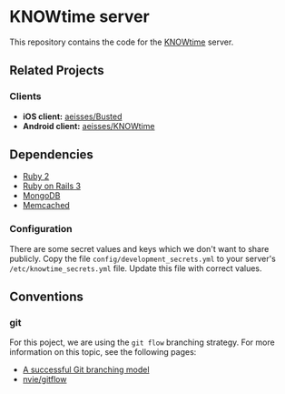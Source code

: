 # KNOWtime server

This repository contains the code for the [KNOWtime](http://knowtime.ca) server.

## Related Projects

### Clients

- **iOS client:** [aeisses/Busted](https://github.com/aeisses/Busted)
- **Android client:** [aeisses/KNOWtime](https://github.com/aeisses/KNOWtime)

## Dependencies

- [Ruby 2](http://www.ruby-lang.org/)
- [Ruby on Rails 3](http://rubyonrails.org/)
- [MongoDB](http://www.mongodb.org/)
- [Memcached](http://www.memcached.org/)

### Configuration

There are some secret values and keys which we don't want to share publicly. Copy the file `config/development_secrets.yml` to your server's `/etc/knowtime_secrets.yml` file. Update this file with correct values.

## Conventions

### git

For this poject, we are using the `git flow` branching strategy. For more information on this topic, see the following pages:

- [A successful Git branching model](http://nvie.com/posts/a-successful-git-branching-model/)
- [nvie/gitflow](https://github.com/nvie/gitflow)
